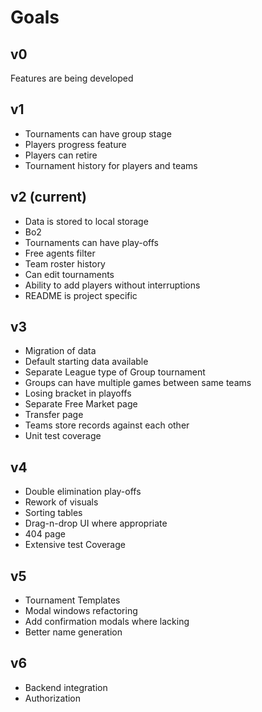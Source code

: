 # Goals

## v0

Features are being developed

## v1

* Tournaments can have group stage
* Players progress feature
* Players can retire
* Tournament history for players and teams

## v2 (current)

* Data is stored to local storage
* Bo2
* Tournaments can have play-offs
* Free agents filter
* Team roster history
* Can edit tournaments
* Ability to add players without interruptions
* README is project specific

## v3

* Migration of data
* Default starting data available
* Separate League type of Group tournament
* Groups can have multiple games between same teams
* Losing bracket in playoffs
* Separate Free Market page
* Transfer page
* Teams store records against each other
* Unit test coverage

## v4

* Double elimination play-offs
* Rework of visuals
* Sorting tables
* Drag-n-drop UI where appropriate
* 404 page
* Extensive test Coverage

## v5

* Tournament Templates
* Modal windows refactoring
* Add confirmation modals where lacking
* Better name generation

## v6

* Backend integration
* Authorization
